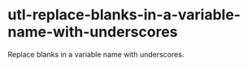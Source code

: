 # utl-replace-blanks-in-a-variable-name-with-underscores
Replace blanks in a variable name with underscores.
